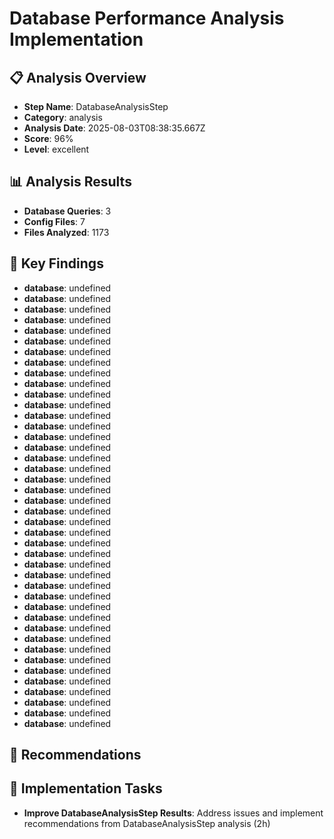 # Database Performance Analysis Implementation

## 📋 Analysis Overview
- **Step Name**: DatabaseAnalysisStep
- **Category**: analysis
- **Analysis Date**: 2025-08-03T08:38:35.667Z
- **Score**: 96%
- **Level**: excellent

## 📊 Analysis Results
- **Database Queries**: 3
- **Config Files**: 7
- **Files Analyzed**: 1173

## 🎯 Key Findings
- **database**: undefined
- **database**: undefined
- **database**: undefined
- **database**: undefined
- **database**: undefined
- **database**: undefined
- **database**: undefined
- **database**: undefined
- **database**: undefined
- **database**: undefined
- **database**: undefined
- **database**: undefined
- **database**: undefined
- **database**: undefined
- **database**: undefined
- **database**: undefined
- **database**: undefined
- **database**: undefined
- **database**: undefined
- **database**: undefined
- **database**: undefined
- **database**: undefined
- **database**: undefined
- **database**: undefined
- **database**: undefined
- **database**: undefined
- **database**: undefined
- **database**: undefined
- **database**: undefined
- **database**: undefined
- **database**: undefined
- **database**: undefined
- **database**: undefined
- **database**: undefined
- **database**: undefined
- **database**: undefined
- **database**: undefined
- **database**: undefined
- **database**: undefined
- **database**: undefined
- **database**: undefined
- **database**: undefined

## 📝 Recommendations


## 🔧 Implementation Tasks
- **Improve DatabaseAnalysisStep Results**: Address issues and implement recommendations from DatabaseAnalysisStep analysis (2h)
